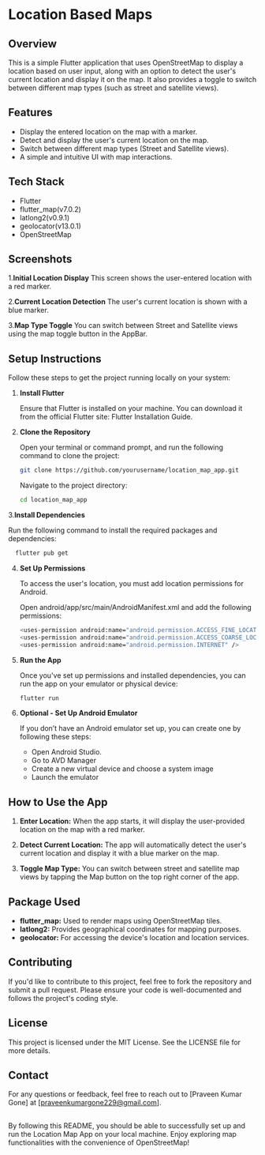 # Location Based Maps

## Overview

This is a simple Flutter application that uses OpenStreetMap to display a location based on user input, along with an option to detect the user's current location and display it on the map. It also provides a toggle to switch between different map types (such as street and satellite views).


## Features

- Display the entered location on the map with a marker.
- Detect and display the user's current location on the map.
- Switch between different map types (Street and Satellite views).
- A simple and intuitive UI with map interactions.

## Tech Stack

- Flutter
- flutter_map(v7.0.2)
- latlong2(v0.9.1)
- geolocator(v13.0.1)
- OpenStreetMap


## Screenshots

1.**Initial Location Display**
This screen shows the user-entered location with a red marker.

2.**Current Location Detection**
The user's current location is shown with a blue marker.

3.**Map Type Toggle**
You can switch between Street and Satellite views using the map toggle button in the AppBar.



##  Setup Instructions

Follow these steps to get the project running locally on your system:

1. **Install Flutter**

   Ensure that Flutter is installed on your machine. You can download it from the official Flutter site: Flutter          Installation Guide.

2. **Clone the Repository**
   
   Open your terminal or command prompt, and run the following command to clone the project:
   ```bash
   git clone https://github.com/yourusername/location_map_app.git
   ```
   Navigate to the project directory:

   ```bash
   cd location_map_app
   ```
3.**Install Dependencies**

   Run the following command to install the required packages and dependencies:
   
   ```bash
     flutter pub get
   ```
4. **Set Up Permissions**

   To access the user's location, you must add location permissions for Android.

   Open android/app/src/main/AndroidManifest.xml and add the following permissions:
   
   ```bash
   <uses-permission android:name="android.permission.ACCESS_FINE_LOCATION" />
   <uses-permission android:name="android.permission.ACCESS_COARSE_LOCATION" />
   <uses-permission android:name="android.permission.INTERNET" />
   ```
5. **Run the App**
   
   Once you've set up permissions and installed dependencies, you can run the app on your emulator or physical device:
   ```bash
   flutter run
   ```
6. **Optional - Set Up Android Emulator**
   
   If you don’t have an Android emulator set up, you can create one by following these steps:

     - Open Android Studio.
     - Go to AVD Manager
     - Create a new virtual device and choose a system image
     - Launch the emulator

## How to Use the App

1. **Enter Location:** When the app starts, it will display the user-provided location on the map with a red marker.

2. **Detect Current Location:** The app will automatically detect the user's current location and display it with a blue marker on the map.
  
3. **Toggle Map Type:** You can switch between street and satellite map views by tapping the Map button on the top right corner of the app.

## Package Used

- **flutter_map:** Used to render maps using OpenStreetMap tiles.
- **latlong2:** Provides geographical coordinates for mapping purposes.
- **geolocator:** For accessing the device's location and location services.

## Contributing
If you'd like to contribute to this project, feel free to fork the repository and submit a pull request. Please ensure your code is well-documented and follows the project's coding style.

## License
This project is licensed under the MIT License. See the LICENSE file for more details.

## Contact
For any questions or feedback, feel free to reach out to [Praveen Kumar Gone] at [praveenkumargone229@gmail.com].

##
By following this README, you should be able to successfully set up and run the Location Map App on your local machine. Enjoy exploring map functionalities with the convenience of OpenStreetMap!


